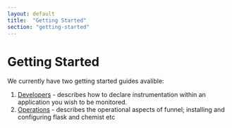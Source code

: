 ```yaml
---
layout: default
title:  "Getting Started"
section: "getting-started"
---
```


# Getting Started

We currently have two getting started guides avalible:

1. [Developers](./getting-started/developers.html) - describes how to declare instrumentation within an application you wish to be monitored.
2. [Operations](./getting-started/operations.html) - describes the operational aspects of funnel; installing and configuring flask and chemist etc
